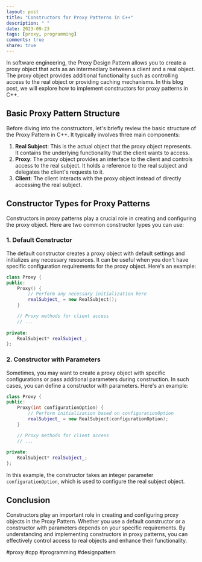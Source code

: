 ```yaml
---
layout: post
title: "Constructors for Proxy Patterns in C++"
description: " "
date: 2023-09-23
tags: [proxy, programming]
comments: true
share: true
---
```


In software engineering, the Proxy Design Pattern allows you to create a proxy object that acts as an intermediary between a client and a real object. The proxy object provides additional functionality such as controlling access to the real object or providing caching mechanisms. In this blog post, we will explore how to implement constructors for proxy patterns in C++.

## Basic Proxy Pattern Structure

Before diving into the constructors, let's briefly review the basic structure of the Proxy Pattern in C++. It typically involves three main components:

1. **Real Subject**: This is the actual object that the proxy object represents. It contains the underlying functionality that the client wants to access.
2. **Proxy**: The proxy object provides an interface to the client and controls access to the real subject. It holds a reference to the real subject and delegates the client's requests to it.
3. **Client**: The client interacts with the proxy object instead of directly accessing the real subject.

## Constructor Types for Proxy Patterns

Constructors in proxy patterns play a crucial role in creating and configuring the proxy object. Here are two common constructor types you can use:

### 1. Default Constructor

The default constructor creates a proxy object with default settings and initializes any necessary resources. It can be useful when you don't have specific configuration requirements for the proxy object. Here's an example:

```cpp
class Proxy {
public:
    Proxy() {
        // Perform any necessary initialization here
        realSubject_ = new RealSubject();
    }

    // Proxy methods for client access
    // ...
    
private:
    RealSubject* realSubject_;
};
```

### 2. Constructor with Parameters

Sometimes, you may want to create a proxy object with specific configurations or pass additional parameters during construction. In such cases, you can define a constructor with parameters. Here's an example:

```cpp
class Proxy {
public:
    Proxy(int configurationOption) {
        // Perform initialization based on configurationOption
        realSubject_ = new RealSubject(configurationOption);
    }

    // Proxy methods for client access
    // ...
    
private:
    RealSubject* realSubject_;
};
```

In this example, the constructor takes an integer parameter `configurationOption`, which is used to configure the real subject object.

## Conclusion

Constructors play an important role in creating and configuring proxy objects in the Proxy Pattern. Whether you use a default constructor or a constructor with parameters depends on your specific requirements. By understanding and implementing constructors in proxy patterns, you can effectively control access to real objects and enhance their functionality.

#proxy #cpp #programming #designpattern
